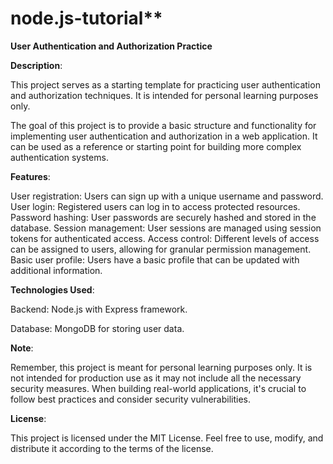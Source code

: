 # node.js-tutorial**
**User Authentication and Authorization Practice**

**Description**:

This project serves as a starting template for practicing user authentication and authorization techniques. It is intended for personal learning purposes only.

The goal of this project is to provide a basic structure and functionality for implementing user authentication and authorization in a web application. It can be used as a reference or starting point for building more complex authentication systems.

**Features**:

User registration: Users can sign up with a unique username and password.
User login: Registered users can log in to access protected resources.
Password hashing: User passwords are securely hashed and stored in the database.
Session management: User sessions are managed using session tokens for authenticated access.
Access control: Different levels of access can be assigned to users, allowing for granular permission management.
Basic user profile: Users have a basic profile that can be updated with additional information.

**Technologies Used**:

Backend: Node.js with Express framework.

Database: MongoDB for storing user data.

**Note**:

Remember, this project is meant for personal learning purposes only. It is not intended for production use as it may not include all the necessary security measures. When building real-world applications, it's crucial to follow best practices and consider security vulnerabilities.

**License**:

This project is licensed under the MIT License. Feel free to use, modify, and distribute it according to the terms of the license.
